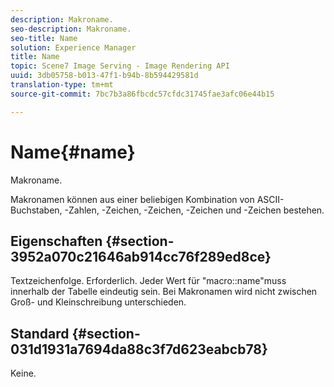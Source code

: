```yaml
---
description: Makroname.
seo-description: Makroname.
seo-title: Name
solution: Experience Manager
title: Name
topic: Scene7 Image Serving - Image Rendering API
uuid: 3db05758-b013-47f1-b94b-8b594429581d
translation-type: tm+mt
source-git-commit: 7bc7b3a86fbcdc57cfdc31745fae3afc06e44b15

---
```



# Name{#name}

Makroname.

Makronamen können aus einer beliebigen Kombination von ASCII-Buchstaben, -Zahlen, -Zeichen, -Zeichen, -Zeichen und -Zeichen bestehen.

## Eigenschaften {#section-3952a070c21646ab914cc76f289ed8ce}

Textzeichenfolge. Erforderlich. Jeder Wert für &quot;macro::name&quot;muss innerhalb der Tabelle eindeutig sein. Bei Makronamen wird nicht zwischen Groß- und Kleinschreibung unterschieden.

## Standard {#section-031d1931a7694da88c3f7d623eabcb78}

Keine.
